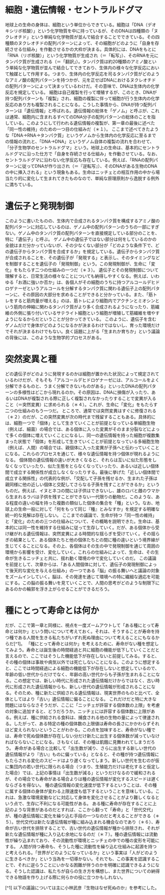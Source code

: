 # 細胞・遺伝情報・セントラルドグマ

地球上の生命の身体は、細胞という単位からできている。細胞は「DNA（デオキシリボ核酸）」という化学物質を中に持っているが、そのDNAは四種類の「ヌクレオチド」という単純な化学物質が並んで結合することでできている。その四種類のヌクレオチドの配列パターンによって、その細胞がどのように「自身を存続させる仕組み」を作動させるかの大枠が決まる。具体的には、DNAをもとに「RNA（リボ核酸）」という化学物質が生成され（＝「転写」）、そのRNAを元にタンパク質が生成される（＝「翻訳」）。タンパク質は約20種類のアミノ酸という単純な化学物質が並んで結合してできており、生体内の様々な化学反応において触媒として作用する。つまり、生体内の化学反応を司るタンパク質がどのようなアミノ酸の配列パターンを持つかが、元を正せばDNAにおけるヌクレオチドの配列パターンによって決まっているわけだ。その意味で、DNAは生体内の化学反応を規定している。
細胞は自己複製を行って増殖するが、このとき、DNAが持つ配列パターンも「複製」され、細胞の複製に伴って細胞が行う生体内の化学反応のあり方も複製されることになる。こうした事情から、DNAが持つ配列パターンは「遺伝情報」と呼ばれる。遺伝情報の総体を「ゲノム」と呼ぶが、これは通常、細胞内に含まれるすべてのDNA分子の配列パターンの総体のことを指している。このようにして行われる遺伝情報の複製が、第一章の最後に述べた「同一性の維持」のための一つ目の仕組みだ（＊１）。
ここまで述べてきたような「DNA→RNA→タンパク質」というゲノムから生体内の化学反応に至るまでの情報の流れと、「DNA→DNA」というゲノム自体の複製の流れを合わせて、「分子生物学のセントラルドグマ」という。地球上の生命は、基本的にセントラルドグマに沿った仕方で「自身を存続させる仕組み」を作動させている。なお、セントラルドグマに沿わない化学反応も存在している。例えば、「RNAの配列パターンに従ってDNAが作り出され（＝『逆転写』）、そのDNAがある生物のDNAの中に挿入される」という現象もある。生命はニッチェとの相互作用の中から場当たり的に変化して生まれてきたものなので、単純な原理原則から逸脱する例外に満ちている。

# 遺伝子と発現制御

このように書いたものの、生体内で合成されるタンパク質を構成するアミノ酸の配列パターンに対応しているのは、ゲノム中の配列パターンのうちの一部にすぎない。ゲノム中のタンパク質の配列パターンを直接規定している部分のことを、特に「遺伝子」と呼ぶ。
ゲノム中の遺伝子ではない部分は何をしているのかの全貌はまだ分かっていないが、その少なくない部分が「どのような条件下で、どの遺伝子からタンパク質を合成するか」を規定している。遺伝子からタンパク質が合成されることを、その遺伝子が「発現する」と表示し、そのタイミングなどを制御することを遺伝子の「発現制御」という。この発現制御が、生命に「変化」をもたらす二つの仕組みの一つだ（＊３）。
遺伝子とその発現制御について理解すると、日常生活の様々なことについても納得しやすくなる。例えば、いわゆる「お酒に強いか否か」は、各個人がその細胞のうちに持つアルコールデヒドロゲナーゼというアルコールを分解するタンパク質に関わる遺伝子上の配列パターンに、その原因の大部分を求めることができると分かっている。また、「筋トレをすると筋肉量が増える」のは、筋トレにより細胞内でアクチンとミオシンという筋肉の伸縮に関わるタンパク質がより多く合成されるようになったり、筋繊維の外側に張り付いているサテライト細胞という細胞が増殖して筋繊維を増やすようになるからだということが分かってきている。
このように、遺伝子を含むゲノムだけで身体がどのようになるかが決まるわけではないし、育った環境だけでそれが決まるわけでもない。良く話題に上がる「生まれか育ちか」という議論の背後には、このような生物学的プロセスがある。

# 突然変異と種

どの遺伝子がどのように発現するのかは細胞が置かれた状況によって規定されているわけだが、そもそも「アルコールデヒドロゲナーゼには、アルコールをよく分解できるものと、うまく分解できないものがある」といったDNAの配列パターンの多様性はどこから現れるのか。その原因は、DNAに損傷が入ったり、あるいはDNAが複製される際に正しく複製されなかったりすることで変異が入ること（＝突然変異）に求められる（＊４）。これが、生命に「変化」をもたらす二つの仕組みのもう一つだ。
ところで、通常では突然変異はすぐに修復される（＊２）のだが、この突然変異が次の時代まで残留することもある。具体的には、細胞一つで「個体」として生きていくことが前提となっている単細胞生物（例えば、細菌）の場合では、ある個体に入った変異がそのまま分裂などによって多くの個体に増えていくことになるし、同一の遺伝情報を持った細胞が複数集まった状態で「個体」を形成して生きていくことが前提となっている多細胞生物（例えば、人間）の場合では、親個体に入った変異が子孫へと伝わっていくことになる。これらのプロセスを通じて、様々な遺伝情報を持つ個体が現れるようになる。
個体間の遺伝情報の違いが大きくなると、それらは互いに似た形態をしなくなっていったり、似た生態をとらなくなっていったり、あるいは近しい個体間で成立する関係性が成立しなくなったりする。最後に挙げた「近しい個体間で成立する関係性」の代表的な例が、「交配して子孫を残せるか、生まれた子孫は親同様に他の近しい個体と交配してさらなる子孫を残すことができるか」というものだ。例えば、イヌとネコの間には子供はできないし、雄のロバと雌のウマから生まれるラバは子供を残すことができない一代限りの動物だ。このような、ある程度の違いの幅を持った複数の類似した個体の集合を「種」という。なお、地球上の生命一般に対して「何をもって同じ『種』とみなすか」を規定する明確な統一的な見解は存在しない。
ここまでの議論で、生命が持つ「同一性の維持」と「変化」のための三つの仕組みについて、その概略を説明できた。生命は、基本的には同一性を維持する仕組みに従って生存していく。だが、ある個体から受け継がれる遺伝情報は、突然変異による時間的な揺らぎを受けていく。その揺らぎの結果として、ある個体たちと他の個体たちとの間に種の違いという境界線が生じてくることになる。その上、各個体はその生の中で発現制御を通じて周囲の環境から影響を受け、変化していく。これらの仕組みによって、生命は、その生命が生きるニッチェと共に、揺れ動く環境の中で変化していくのだ。
この議論を前提として、次章からは、「ある人間個体に対して、遺伝子の発現制御によって後天的な変化を与える仕組み」の一つである「脳」の振る舞いへと議論の対象をズームインしていく。脳は、その発達を通じて環境への特に繊細な適応を可能にする。この脳の振る舞いを見ていくことで、人間の思考がどのような制限下にあるのかの輪郭を浮き上がらせることができるだろう。

# 種にとって寿命とは何か

だが、ここで第一章と同様に、視点を一度ズームアウトして「ある種にとって寿命とは何か」という問いについて考えておく。それは、そうすることが寿命を持つ種である人間を生きる私たちがいずれ死ぬ理由について考えることにもなるからだ[^1]。
「種にとって寿命とは何か」を考えるために、寿命がない種を想定してみよう。寿命とは誕生後の時間経過と共に細胞の機能が低下していくことだと言えるので、ここではそうした機能低下が存在しないと前提してみる。すると、その種の個体は事故や病気以外では死亡しないことになる。このように想定すると、ここでは時間経過による細胞の機能低下が存在しないと想定しているので、年齢の低い世代からだけでなく、年齢の高い世代からも子孫が生まれることになる。この想定では、新しい時代に形成された遺伝情報だけからではなく、古い時代に形成された遺伝情報からも、新しい世代の遺伝情報が形成されることになる。そのため、種に新たに供給される遺伝情報は、現実世界のものと比べて、全体としてはより「古い」遺伝情報に偏ることになる。
これだけだと特に大きな問題にはならなさそうだが、ここに「ニッチェが許容する個体数の上限」を考慮の対象に追加すると、どうだろうか。ニッチェには許容する個体数に上限がある。例えば、種に供給される食料は、捕食される他の生物の量によって律速される。したがって、ある特定の種の個体数の上限値は寿命の長さにかかわらずそれほど変えられないということがわかる。この点を加味すると、寿命がない種では、寿命で死ぬ個体数が存在しない分だけ新たに出生する個体数が減っていなければならないことになる。さもなくば、その種は飢餓に見舞われてしまうだろう。
寿命がある場合と比較して「出生数が減り、さらに出生する新しい世代の遺伝情報がより『古い』ものに偏っている」となると、その種が持つ遺伝情報にもたらされる変化のスピードはより遅くなってしまう。新しい世代を生むのが仮に集団内の若い世代に限られる場合（つまり、生殖能力だけは老化すると仮定した場合）では、上記の事情は「出生数が減る」というだけなるので緩和されるが、その場合でも寿命がある場合よりは種の遺伝情報が変化するスピードは遅くならざるを得ない。
種の遺伝情報の変化速度が低下するということは、その種に属する個体の身体が変わる上限速度も低下するということを意味している。これは、急激な環境変動などに対応して身体を変化させることがより難しくなるという点で、生存に不利になる可能性がある。
ある種に寿命が存在することに上記のような背景があるのだとすれば、ここから翻って「寿命」と「世代交代」が、種の遺伝情報に変化を繰り込む手段の一つなのだと考えることができる（＊５）。世代交代は新たな遺伝情報が種に組み込まれる機会なのであり（＊６）、寿命が古い世代を排除することで、古い世代の遺伝情報が種から排除され、それが新たな遺伝情報が種に入り込む余地になるのだ（＊７）。種の遺伝情報には流動性が繰り込まれており、その流動性が環境とニッチェの中での種の変形を可能にする。
人間が持つ寿命も、そうした種に流動性を繰り込む仕組みに起源を持つと考えられる。「世界がどのようになっているか」という事実は「人がどのように生きるべきか」という当為を一切導かない。それでも、この事実を認識することで、それに逆らうことにいかなる困難が伴うのかを明確に認識できるようになる。そうした認識は、私たちが自らの生き方を構想し、また世界についての納得できる物語を作り上げる際に何らかの役に立つかもしれない。

[^1] 以下の議論については主に小林武彦『生物はなぜ死ぬのか』を参考にした。